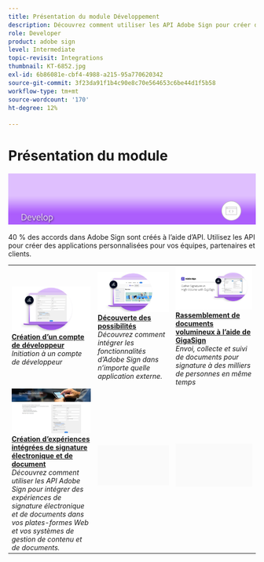 ```yaml
---
title: Présentation du module Développement
description: Découvrez comment utiliser les API Adobe Sign pour créer des applications personnalisées pour vos équipes, partenaires et clients.
role: Developer
product: adobe sign
level: Intermediate
topic-revisit: Integrations
thumbnail: KT-6852.jpg
exl-id: 6b86081e-cbf4-4988-a215-95a770620342
source-git-commit: 3f23da91f1b4c90e8c70e564653c6be44d1f5b58
workflow-type: tm+mt
source-wordcount: '170'
ht-degree: 12%

---
```


# Présentation du module

![Signer le développement de l’image](../assets/Hero-Develop.png)

40 % des accords dans Adobe Sign sont créés à l’aide d’API. Utilisez les API pour créer des applications personnalisées pour vos équipes, partenaires et clients.

<table style="table-layout:fixed">
<tr>
  <td>
    <a href="https://www.adobe.io/apis/documentcloud/sign.html" target="_blank">
      <img alt="Création d’un compte de développeur" src="../assets/Develop_Getting-Started.png" />
    </a>
    <div>
    <a href="https://www.adobe.io/apis/documentcloud/sign.html" target="_blank"><strong>Création d’un compte de développeur</strong></a>
    </div>
    <em>Initiation à un compte de développeur</em>
    <br>
  </td>
  <td>
    <a href="https://www.adobe.io/apis/documentcloud/sign/docs.html" target="_blank">
      <img alt="Découverte des possibilités" src="../assets/Develop_Learn.png" />
    </a>
    <div>
    <a href="https://www.adobe.io/apis/documentcloud/sign/docs.html" target="_blank"><strong>Découverte des possibilités</strong></a>
    </div>
    <em>Découvrez comment intégrer les fonctionnalités d’Adobe Sign dans n’importe quelle application externe.</em>
    <br>
  </td>  
  <td>
    <a href="gigasign.md">
      <img alt="Rassemblement de documents volumineux à l’aide de GigaSign" src="../assets/gigasign.jpg" />
    </a>
    <div>
    <a href="gigasign.md"><strong>Rassemblement de documents volumineux à l’aide de GigaSign</strong></a>
    </div>
    <em>Envoi, collecte et suivi de documents pour signature à des milliers de personnes en même temps</em>
    <br>
  </td>
</tr>
<tr>
  <td>
    <a href="embeddedesignature.md">
      <img alt="Création d’expériences intégrées de signature électronique et de document" src="assets/embeddedesignature/EmbedPart1_thumb.png" />
    </a>
    <div>
    <a href="embeddedesignature.md"><strong>Création d’expériences intégrées de signature électronique et de document</strong></a>
    </div>
    <em>Découvrez comment utiliser les API Adobe Sign pour intégrer des expériences de signature électronique et de documents dans vos plates-formes Web et vos systèmes de gestion de contenu et de documents.</em>
    <br>
  </td>
  <td>
    <img alt="Espacement" src="../assets/Grayspacer.png" />
    <div>
    <br>
  </td>
  <td>
    <img alt="Espacement" src="../assets/Grayspacer.png" />
    <div>
    <br>
  </td>
</tr>
</table>
